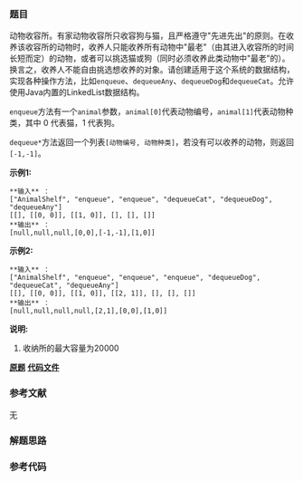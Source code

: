 ### 题目
动物收容所。有家动物收容所只收容狗与猫，且严格遵守"先进先出"的原则。在收养该收容所的动物时，收养人只能收养所有动物中"最老"（由其进入收容所的时间长短而定）的动物，或者可以挑选猫或狗（同时必须收养此类动物中"最老"的）。换言之，收养人不能自由挑选想收养的对象。请创建适用于这个系统的数据结构，实现各种操作方法，比如`enqueue`、`dequeueAny`、`dequeueDog`和`dequeueCat`。允许使用Java内置的LinkedList数据结构。

`enqueue`方法有一个`animal`参数，`animal[0]`代表动物编号，`animal[1]`代表动物种类，其中 0 代表猫，1 代表狗。

`dequeue*`方法返回一个列表`[动物编号, 动物种类]`，若没有可以收养的动物，则返回`[-1,-1]`。

**示例1:**

    
    
    **输入** ：
    ["AnimalShelf", "enqueue", "enqueue", "dequeueCat", "dequeueDog", "dequeueAny"]
    [[], [[0, 0]], [[1, 0]], [], [], []]
    **输出** ：
    [null,null,null,[0,0],[-1,-1],[1,0]]
    

**示例2:**

    
    
    **输入** ：
    ["AnimalShelf", "enqueue", "enqueue", "enqueue", "dequeueDog", "dequeueCat", "dequeueAny"]
    [[], [[0, 0]], [[1, 0]], [[2, 1]], [], [], []]
    **输出** ：
    [null,null,null,null,[2,1],[0,0],[1,0]]
    

**说明:**

  1. 收纳所的最大容量为20000

 **[原题](https://leetcode-cn.com/problems/animal-shelter-lcci/)**    **[代码文件]()**


### 参考文献
无

### 解题思路




### 参考代码

```go


```




